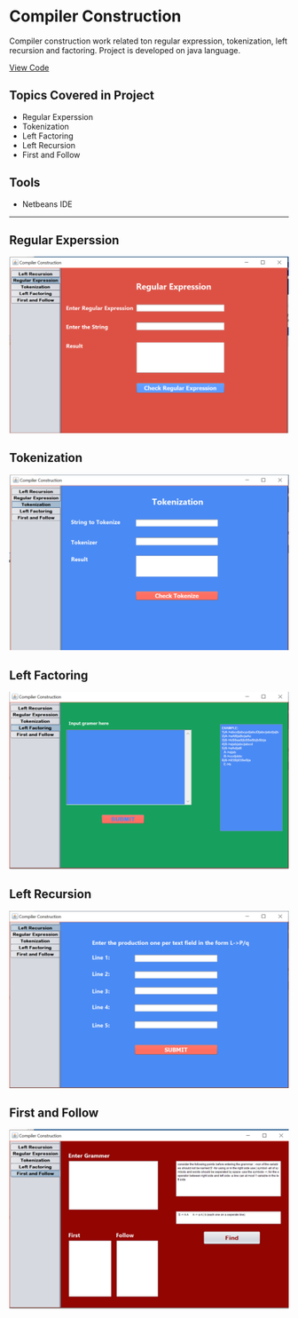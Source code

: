 # Compiler Construction
Compiler construction work related ton regular expression, tokenization, left recursion and factoring.
Project is developed on java language.

<a href="https://github.com/Zaryab-Programmer/Compiler-Construction/tree/master/Documents/NetBeansProjects/Compiler_Construction">View Code</a>

## Topics Covered in Project
- Regular Experssion 
- Tokenization
- Left Factoring
- Left Recursion 
- First and Follow

## Tools
- Netbeans IDE

<hr>

## Regular Experssion
<img src="Regular.PNG" alt="Regular Experssion" />

## Tokenization
<img src="tokeniation.PNG" alt="Tokenization" />

## Left Factoring
<img src="leftfactoring.PNG" alt="Left Factoring" />

## Left Recursion 
<img src="leftRecurison.PNG" alt="Left Recursion" />

## First and Follow 
<img src="firstfollow.PNG" alt="First and Follow " />
